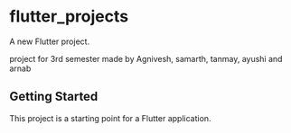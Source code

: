 # flutter_projects

A new Flutter project.

project for 3rd semester made by Agnivesh, samarth, tanmay, ayushi and arnab

## Getting Started

This project is a starting point for a Flutter application.
